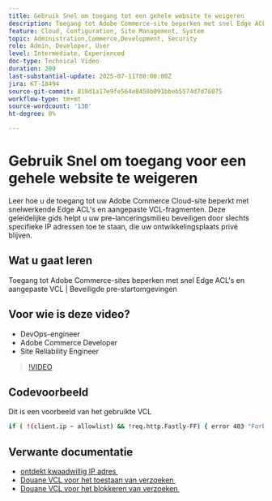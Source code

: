 ```yaml
---
title: Gebruik Snel om toegang tot een gehele website te weigeren
description: Toegang tot Adobe Commerce-site beperken met snel Edge ACL's en een aangepaste VCL
feature: Cloud, Configuration, Site Management, System
topic: Administration,Commerce,Development, Security
role: Admin, Developer, User
level: Intermediate, Experienced
doc-type: Technical Video
duration: 200
last-substantial-update: 2025-07-11T00:00:00Z
jira: KT-18494
source-git-commit: 810d1a17e9fe564e8450b091bbeb5574d7d76075
workflow-type: tm+mt
source-wordcount: '130'
ht-degree: 0%

---
```



# Gebruik Snel om toegang voor een gehele website te weigeren

Leer hoe u de toegang tot uw Adobe Commerce Cloud-site beperkt met snelwerkende Edge ACL&#39;s en aangepaste VCL-fragmenten. Deze geleidelijke gids helpt u uw pre-lanceringsmilieu beveiligen door slechts specifieke IP adressen toe te staan, die uw ontwikkelingsplaats privé blijven.

## Wat u gaat leren

Toegang tot Adobe Commerce-sites beperken met snel Edge ACL&#39;s en aangepaste VCL | Beveiligde pre-startomgevingen

## Voor wie is deze video?

* DevOps-engineer
* Adobe Commerce Developer
* Site Reliability Engineer

>[!VIDEO](https://video.tv.adobe.com/v/3464785/?learn=on&enablevpops&captions=dut)

## Codevoorbeeld

Dit is een voorbeeld van het gebruikte VCL

```BASH
if ( !(client.ip ~ allowlist) && !req.http.Fastly-FF) { error 403 "Forbidden";}
```

## Verwante documentatie

* [&#x200B; ontdekt kwaadwillig IP adres &#x200B;](https://experienceleague.adobe.com/nl/docs/commerce-learn/tutorials/tools/new-relic/malicious-ip)
* [&#x200B; Douane VCL voor het toestaan van verzoeken &#x200B;](https://experienceleague.adobe.com/nl/docs/commerce-on-cloud/user-guide/cdn/custom-vcl-snippets/fastly-vcl-allowlist)
* [&#x200B; Douane VCL voor het blokkeren van verzoeken &#x200B;](https://experienceleague.adobe.com/nl/docs/commerce-on-cloud/user-guide/cdn/custom-vcl-snippets/fastly-vcl-blocking)